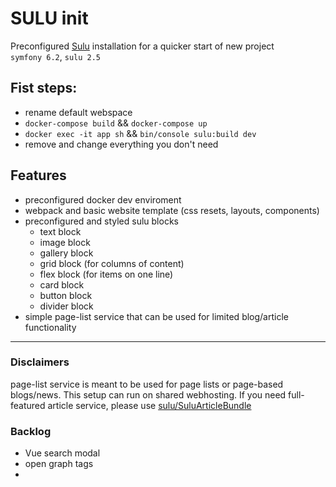 <h1>SULU init</h1>

Preconfigured [Sulu](https://sulu.io) installation for a quicker start of new project  
`symfony 6.2`, `sulu 2.5`

## Fist steps:
- rename default webspace
- `docker-compose build` && `docker-compose up`
- `docker exec -it app sh` && `bin/console sulu:build dev`
- remove and change everything you don't need

## Features
- preconfigured docker dev enviroment
- webpack and basic website template (css resets, layouts, components)
- preconfigured and styled sulu blocks 
  - text block
  - image block
  - gallery block
  - grid block (for columns of content)
  - flex block (for items on one line)
  - card block 
  - button block
  - divider block 
- simple page-list service that can be used for limited blog/article functionality

---

### Disclaimers
page-list service is meant to be used for page lists or page-based blogs/news. This setup can run on shared webhosting. If you need full-featured article service, please use [sulu/SuluArticleBundle](https://github.com/sulu/SuluArticleBundle)

### Backlog
- Vue search modal
- open graph tags
- 
